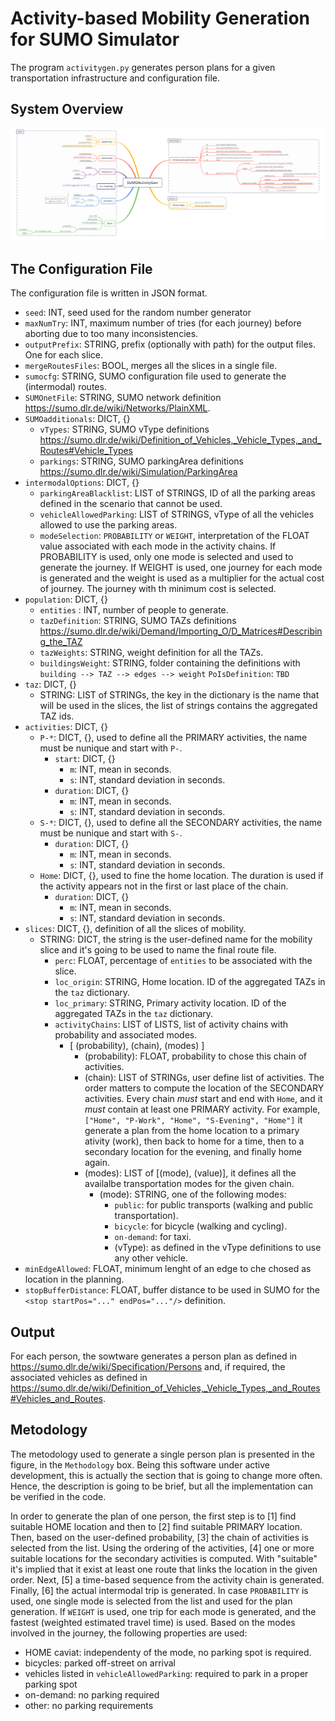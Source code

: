 # Activity-based Mobility Generation for SUMO Simulator

The program `activitygen.py` generates person plans for a given transportation infrastructure and configuration file.

## System Overview

![SUMOActivityGen Overview](imgs/SUMOActivityGen.png)

## The Configuration File

The configuration file is written in JSON format.

- `seed`: INT, seed used for the random number generator
- `maxNumTry`: INT, maximum number of tries (for each journey) before aborting due to too many inconsistencies.
- `outputPrefix`: STRING, prefix (optionally with path) for the output files. One for each slice.
- `mergeRoutesFiles`: BOOL, merges all the slices in a single file.
- `sumocfg`: STRING, SUMO configuration file used to generate the (intermodal) routes.
- `SUMOnetFile`: STRING, SUMO network definition <https://sumo.dlr.de/wiki/Networks/PlainXML>.
- `SUMOadditionals`: DICT, {}
  - `vTypes`: STRING, SUMO vType definitions <https://sumo.dlr.de/wiki/Definition_of_Vehicles,_Vehicle_Types,_and_Routes#Vehicle_Types>
  - `parkings`: STRING, SUMO parkingArea definitions <https://sumo.dlr.de/wiki/Simulation/ParkingArea>
- `intermodalOptions`: DICT, {}
  - `parkingAreaBlacklist`: LIST of STRINGS, ID of all the parking areas defined in the scenario that cannot be used.
  - `vehicleAllowedParking`: LIST of STRINGS, vType of all the vehicles allowed to use the parking areas.
  - `modeSelection`: `PROBABILITY` or `WEIGHT`, interpretation of the FLOAT value associated with each mode in the activity chains. If PROBABILITY is used, only one mode is selected and used to generate the journey. If WEIGHT is used, one journey for each mode is generated and the weight is used as a multiplier for the actual cost of journey. The journey with th minimum cost is selected.
- `population`: DICT, {}
  - `entities` : INT, number of people to generate.
  - `tazDefinition`: STRING, SUMO TAZs definitions <https://sumo.dlr.de/wiki/Demand/Importing_O/D_Matrices#Describing_the_TAZ>
  - `tazWeights`: STRING, weight definition for all the TAZs.
  - `buildingsWeight`: STRING, folder containing the definitions with `building --> TAZ --> edges --> weight`
    `PoIsDefinition`: `TBD`
- `taz`: DICT, {}
  - STRING: LIST of STRINGs, the key in the dictionary is the name that will be used in the slices, the list of strings contains the aggregated TAZ ids.
- `activities`: DICT, {}
  - `P-*`: DICT, {}, used to define all the PRIMARY activities, the name must be nunique and start with `P-`.
    - `start`: DICT, {}
      - `m`: INT, mean in seconds.
      - `s`: INT, standard deviation in seconds.
    - `duration`: DICT, {}
      - `m`: INT, mean in seconds.
      - `s`: INT, standard deviation in seconds.
  - `S-*`: DICT, {}, used to define all the SECONDARY activities, the name must be nunique and start with `S-`.
    - `duration`: DICT, {}
      - `m`: INT, mean in seconds.
      - `s`: INT, standard deviation in seconds.
  - `Home`: DICT, {}, used to fine the home location. The duration is used if the activity appears not in the first or last place of the chain.
    - `duration`: DICT, {}
      - `m`: INT, mean in seconds.
      - `s`: INT, standard deviation in seconds.
- `slices`: DICT, {}, definition of all the slices of mobility.
  - STRING: DICT, the string is the user-defined name for the mobility slice and it's going to be used to name the final route file.
    - `perc`: FLOAT, percentage of `entities` to be associated with the slice.
    - `loc_origin`: STRING, Home location. ID of the aggregated TAZs in the `taz` dictionary.
    - `loc_primary`: STRING, Primary activity location. ID of the aggregated TAZs in the `taz` dictionary.
    - `activityChains`: LIST of LISTS, list of activity chains with probability and associated modes.
      - [ (probability), (chain), (modes) ]
        - (probability): FLOAT, probability to chose this chain of activities.
        - (chain): LIST of STRINGs, user define list of activities. The order matters to compute the location of the SECONDARY activities. Every chain _must_ start and end with `Home`, and it _must_ contain at least one PRIMARY activity. For example, `["Home", "P-Work", "Home", "S-Evening", "Home"]` it generate a plan from the home location to a primary ativity (work), then back to home for a time, then to a secondary location for the evening, and finally home again.
        - (modes): LIST of [(mode), (value)], it defines all the availalbe transportation modes for the given chain.
          - (mode): STRING, one of the following modes:
            - `public`: for public transports (walking and public transportation).
            - `bicycle`: for bicycle (walking and cycling).
            - `on-demand`: for taxi.
            - (vType): as defined in the vType definitions to use any other vehicle.
- `minEdgeAllowed`: FLOAT, minimum lenght of an edge to che chosed as location in the planning.
- `stopBufferDistance`: FLOAT, buffer distance to be used in SUMO for the `<stop startPos="..." endPos="..."/>` definition.

## Output

For each person, the sowtware generates a person plan as defined in <https://sumo.dlr.de/wiki/Specification/Persons> and, if required, the associated vehicles as defined in <https://sumo.dlr.de/wiki/Definition_of_Vehicles,_Vehicle_Types,_and_Routes#Vehicles_and_Routes>.

## Metodology

The metodology used to generate a single person plan is presented in the figure, in the `Methodology` box.
Being this software under active development, this is actually the section that is going to change more often. Hence, the description is going to be brief, but all the implementation can be verified in the code.

In order to generate the plan of one person, the first step is to [1] find suitable HOME location and then to [2] find suitable PRIMARY location. Then, based on the user-defined probability, [3] the chain of activities is selected from the list. Using the ordering of the activities, [4] one or more suitable locations for the secondary activities is computed. With "suitable" it's implied that it exist at least one route that links the location in the given order. Next, [5] a time-based sequence from the activity chain is generated. Finally, [6] the actual intermodal trip is generated. In case `PROBABILITY` is used, one single mode is selected from the list and used for the plan generation. If `WEIGHT` is used, one trip for each mode is generated, and the fastest (weighted estimated travel time) is used. Based on the modes involved in the journey, the following properties are used:

- HOME caviat: independenty of the mode, no parking spot is required.
- bicycles: parked off-street on arrival
- vehicles listed in `vehicleAllowedParking`: required to park in a proper parking spot
- on-demand: no parking required
- other: no parking requirements
